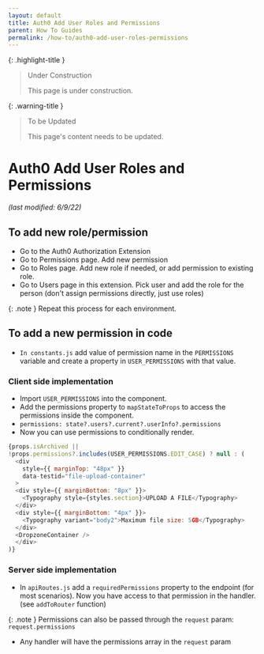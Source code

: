 ```yaml
---
layout: default
title: Auth0 Add User Roles and Permissions
parent: How To Guides
permalink: /how-to/auth0-add-user-roles-permissions
---
```


{: .highlight-title }
> Under Construction
>
> This page is under construction.

{: .warning-title }
> To be Updated
>
> This page's content needs to be updated.

# Auth0 Add User Roles and Permissions

*(last modified: 6/9/22)*

## To add new role/permission

- Go to the Auth0 Authorization Extension
- Go to Permissions page. Add new permission
- Go to Roles page. Add new role if needed, or add permission to existing role.
- Go to Users page in this extension. Pick user and add the role for the person (don't assign permissions directly, just use roles)

{: .note }
Repeat this process for each environment.

## To add a new permission in code

- `In constants.js` add value of permission name in the `PERMISSIONS` variable and create a property in `USER_PERMISSIONS` with that value.

### Client side implementation

- Import `USER_PERMISSIONS` into the component.
- Add the permissions property to `mapStateToProps` to access the permissions inside the component.
- `permissions: state?.users?.current?.userInfo?.permissions`
- Now you can use permissions to conditionally render.

```javascript
{props.isArchived ||
!props.permissions?.includes(USER_PERMISSIONS.EDIT_CASE) ? null : (
  <div
    style={{ marginTop: "48px" }}
    data-testid="file-upload-container"
  >
  <div style={{ marginBottom: "8px" }}>
    <Typography style={styles.section}>UPLOAD A FILE</Typography>
  </div>
  <div style={{ marginBottom: "4px" }}>
    <Typography variant="body2">Maximum file size: 5GB</Typography>
  </div>
  <DropzoneContainer />
  </div>
)}
```

### Server side implementation

- In `apiRoutes.js` add a `requiredPermissions` property to the endpoint (for most scenarios). Now you have access to that permission in the handler. (see `addToRouter` function)

{: .note }
Permissions can also be passed through the `request` param: `request.permissions`

- Any handler will have the permissions array in the `request` param
